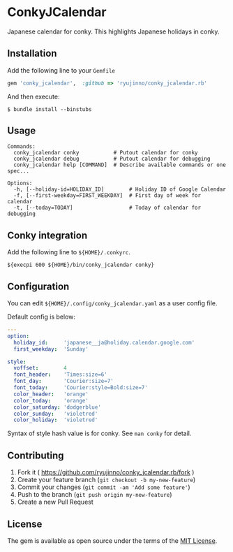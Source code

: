 # ConkyJCalendar

Japanese calendar for conky. This highlights Japanese holidays in conky.

## Installation

Add the following line to your `Gemfile`

```ruby
gem 'conky_jcalendar',  :github => 'ryujinno/conky_jcalendar.rb'
```

And then execute:

```
$ bundle install --binstubs
```

## Usage

```
Commands:
  conky_jcalendar conky           # Putout calendar for conky
  conky_jcalendar debug           # Putout calendar for debugging
  conky_jcalendar help [COMMAND]  # Describe available commands or one spec...

Options:
  -h, [--holiday-id=HOLIDAY_ID]        # Holiday ID of Google Calendar
  -f, [--first-weekday=FIRST_WEEKDAY]  # First day of week for calendar
  -t, [--today=TODAY]                  # Today of calendar for debugging
```

## Conky integration

Add the following line to `${HOME}/.conkyrc`.

```
${execpi 600 ${HOME}/bin/conky_jcalendar conky}
```

## Configuration

You can edit `${HOME}/.config/conky_jcalendar.yaml` as a user config file.

Default config is below:

```yaml
---
option:
  holiday_id:     'japanese__ja@holiday.calendar.google.com'
  first_weekday:  'Sunday'

style:
  voffset:        4
  font_header:    'Times:size=6'
  font_day:       'Courier:size=7'
  font_today:     'Courier:style=Bold:size=7'
  color_header:   'orange'
  color_today:    'orange'
  color_saturday: 'dodgerblue'
  color_sunday:   'violetred'
  color_holiday:  'violetred'
```

Syntax of style hash value is for conky. See `man conky` for detail.

## Contributing

1. Fork it ( https://github.com/ryujinno/conky_jcalendar.rb/fork )
2. Create your feature branch (`git checkout -b my-new-feature`)
3. Commit your changes (`git commit -am 'Add some feature'`)
4. Push to the branch (`git push origin my-new-feature`)
5. Create a new Pull Request

## License

The gem is available as open source under the terms of the [MIT License](http://opensource.org/licenses/MIT).

